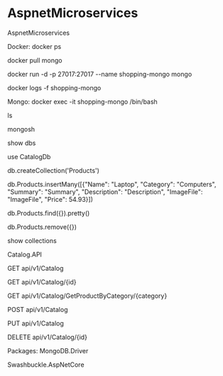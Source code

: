 # AspnetMicroservices
AspnetMicroservices

Docker:
docker ps

docker pull mongo

docker run -d -p 27017:27017 --name shopping-mongo mongo

docker logs -f shopping-mongo


Mongo:
docker exec -it shopping-mongo /bin/bash

ls

mongosh

show dbs

use CatalogDb

db.createCollection('Products')

db.Products.insertMany([{"Name": "Laptop", "Category": "Computers", "Summary": "Summary", "Description": "Description", "ImageFile": "ImageFile", "Price": 54.93}])

db.Products.find({}).pretty()

db.Products.remove({})

show collections


Catalog.API

GET api/v1/Catalog

GET api/v1/Catalog/{id}

GET api/v1/Catalog/GetProductByCategory/{category}

POST api/v1/Catalog

PUT api/v1/Catalog

DELETE api/v1/Catalog/{id}


Packages:
MongoDB.Driver

Swashbuckle.AspNetCore



